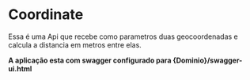 # Coordinate

Essa é uma Api que recebe como parametros duas geocoordenadas e calcula a distancia em metros entre elas.

**A aplicação esta com swagger configurado para {Dominio}/swagger-ui.html**
